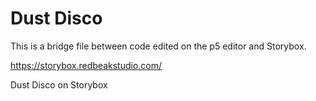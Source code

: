 # Dust Disco

This is a bridge file between code edited on the p5 editor and Storybox.

https://storybox.redbeakstudio.com/

Dust Disco on Storybox
